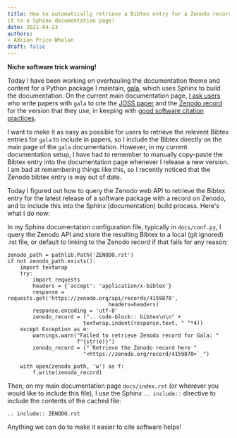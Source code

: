 ```yaml
---
title: How to automatically retrieve a Bibtex entry for a Zenodo record (and add
it to a Sphinx documentation page)
date: 2021-04-23
authors:
- Adrian Price-Whelan
draft: false
---
```


**Niche software trick warning!**

Today I have been working on overhauling the documentation theme and content for
a Python package I maintain, [gala](https://github.com/adrn/gala), which uses
Sphinx to build the documentation. On the current main documentation page, [I
ask users](http://gala.adrian.pw/en/latest/#attribution) who write papers with
`gala` to cite the [JOSS
paper](https://joss.theoj.org/papers/10.21105/joss.00388) and the [Zenodo
record](https://zenodo.org/record/4159870) for the version that they use, in
keeping with [good software citation
practices](https://journals.aas.org/news/policy-statement-on-software/).

I want to make it as easy as possible for users to retrieve the relevent Bibtex
entries for `gala` to include in papers, so I include the Bibtex directly on the
main page of the `gala` documentation. However, in my current documentation
setup, I have had to remember to manually copy-paste the Bibtex entry into the
documentation page whenever I release a new version. I am bad at remembering
things like this, so I recently noticed that the Zenodo bibtex entry is way out
of date.

Today I figured out how to query the Zenodo web API to retrieve the Bibtex entry
for the latest release of a software package with a record on Zenodo, and to
include this into the Sphinx (documentation) build process. Here's what I do
now:

In my Sphinx documentation configuration file, typically in `docs/conf.py`, I
query the Zenodo API and store the resulting Bibtex to a local (git ignored)
.rst file, or default to linking to the Zenodo record if that fails for any
reason:

    zenodo_path = pathlib.Path('ZENODO.rst')
    if not zenodo_path.exists():
        import textwrap
        try:
            import requests
            headers = {'accept': 'application/x-bibtex'}
            response = requests.get('https://zenodo.org/api/records/4159870',
                                    headers=headers)
            response.encoding = 'utf-8'
            zenodo_record = (".. code-block:: bibtex\n\n" +
                            textwrap.indent(response.text, " "*4))
        except Exception as e:
            warnings.warn("Failed to retrieve Zenodo record for Gala: "
                          f"{str(e)}")
            zenodo_record = ("`Retrieve the Zenodo record here "
                            "<https://zenodo.org/record/4159870>`_")

        with open(zenodo_path, 'w') as f:
            f.write(zenodo_record)

Then, on my main documentation page `docs/index.rst` (or wherever you would like
to include this file), I use the Sphinx `.. include::` directive to include the
contents of the cached file:

    .. include:: ZENODO.rst

Anything we can do to make it easier to cite software helps!
